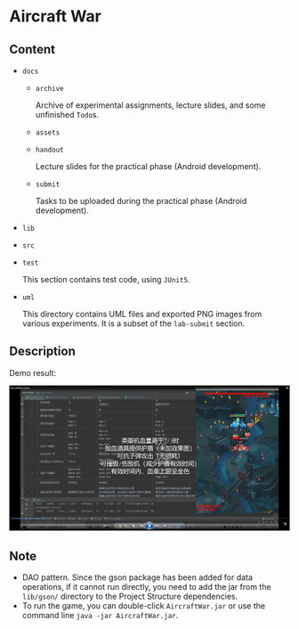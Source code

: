 # Aircraft War

## Content

- `docs`

  - `archive`

    Archive of experimental assignments, lecture slides, and some unfinished `Todo`s.

  - `assets`

  - `handout`

    Lecture slides for the practical phase (Android development).

  - `submit`

    Tasks to be uploaded during the practical phase (Android development).

- `lib`

- `src`

- `test`

  This section contains test code, using `JUnit5`.

- `uml`

  This directory contains UML files and exported PNG images from various experiments. It is a subset of the `lab-submit` section.

## Description

Demo result:

![image-20220506121833808](docs/assets/image-20220506121833808.png)

## Note

- DAO pattern. Since the gson package has been added for data operations, if it cannot run directly, you need to add the jar from the `lib/gson/` directory to the Project Structure dependencies.
- To run the game, you can double-click `AircraftWar.jar` or use the command line `java -jar AircraftWar.jar`.
